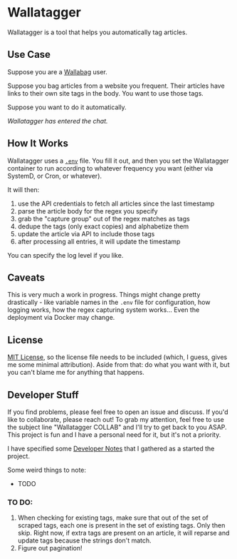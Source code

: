# Wallatagger

Wallatagger is a tool that helps you automatically tag articles.

## Use Case

Suppose you are a [Wallabag](https://github.com/wallabag/wallabag) user.

Suppose you bag articles from a website you frequent. Their articles have links to their own site tags in the body. You want to use those tags.

Suppose you want to do it automatically.

*Wallatagger has entered the chat.*

## How It Works

Wallatagger uses a [`.env`](.env.example) file. You fill it out, and then you set the Wallatagger container to run according to whatever frequency you want (either via SystemD, or Cron, or whatever).

It will then:
1. use the API credentials to fetch all articles since the last timestamp
1. parse the article body for the regex you specify
1. grab the "capture group" out of the regex matches as tags
1. dedupe the tags (only exact copies) and alphabetize them
1. update the article via API to include those tags
1. after processing all entries, it will update the timestamp

You can specify the log level if you like.

## Caveats

This is very much a work in progress. Things might change pretty drastically - like variable names in the `.env` file for configuration, how logging works, how the regex capturing system works... Even the deployment via Docker may change.

## License

[MIT License](LICENSE), so the license file needs to be included (which, I guess, gives me some minimal attribution). Aside from that: do what you want with it, but you can't blame me for anything that happens.

## Developer Stuff

If you find problems, please feel free to open an issue and discuss. If you'd like to collaborate, please reach out! To grab my attention, feel free to use the subject line "Wallatagger COLLAB" and I'll try to get back to you ASAP. This project is fun and I have a personal need for it, but it's not a priority.

I have specified some [Developer Notes](DEV_NOTES.md) that I gathered as a started the project.

Some weird things to note:
* TODO

### TO DO:

1. When checking for existing tags, make sure that out of the set of scraped tags, each one is present in the set of existing tags. Only then skip. Right now, if extra tags are present on an article, it will reparse and update tags because the strings don't match.
1. Figure out pagination!